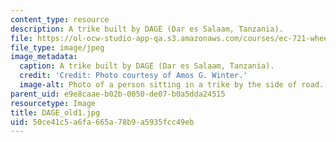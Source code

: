 ```yaml
---
content_type: resource
description: A trike built by DAGE (Dar es Salaam, Tanzania).
file: https://ol-ocw-studio-app-qa.s3.amazonaws.com/courses/ec-721-wheelchair-design-in-developing-countries-spring-2009/50ce41c5a6fa665a78b9a5935fcc49eb_DAGE_old1.jpg
file_type: image/jpeg
image_metadata:
  caption: A trike built by DAGE (Dar es Salaam, Tanzania).
  credit: 'Credit: Photo courtesy of Amos G. Winter.'
  image-alt: Photo of a person sitting in a trike by the side of road.
parent_uid: e9e8caae-b02b-0050-de07-b0a5dda24515
resourcetype: Image
title: DAGE_old1.jpg
uid: 50ce41c5-a6fa-665a-78b9-a5935fcc49eb
---
```

